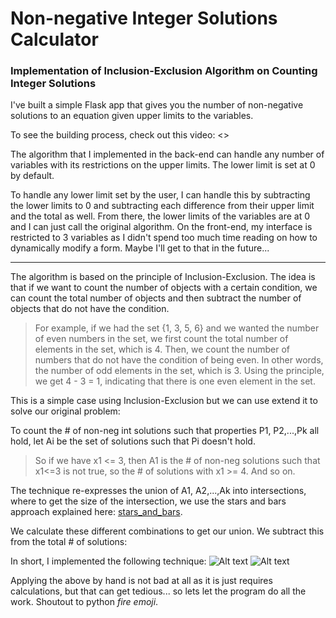 # Non-negative Integer Solutions Calculator
### Implementation of Inclusion-Exclusion Algorithm on Counting Integer Solutions

I've built a simple Flask app that gives you the number of non-negative solutions to an equation given upper limits to the variables.

To see the building process, check out this video: <>

The algorithm that I implemented in the back-end can handle any number of variables with its restrictions on the upper limits. The lower limit is set at 0 by default. 

To handle any lower limit set by the user, I can handle this by subtracting the lower limits to 0 and subtracting each difference from their upper limit and the total as well. From there, the lower limits of the variables are at 0 and I can just call the original algorithm. On the front-end, my interface is restricted to 3 variables as I didn't spend too much time reading on how to dynamically modify a form. Maybe I'll get to that in the future...
___
The algorithm is based on the principle of Inclusion-Exclusion. The idea is that if we want to count the number of objects with a certain condition, 
we can count the total number of objects and then subtract the number of objects that do not have the condition.

>For example, if we had the set {1, 3, 5, 6} and we wanted the number of even numbers in the set, we first count the total number of elements
in the set, which is 4. Then, we count the number of numbers that do not have the condition of being even. In other words, the number 
of odd elements in the set, which is 3. Using the principle, we get 4 - 3 = 1, indicating that there is one even element in the set.

This is a simple case using Inclusion-Exclusion but we can use extend it to solve our original problem:

To count the # of non-neg int solutions such that properties P1, P2,...,Pk all hold,
let Ai be the set of solutions such that Pi doesn't hold.

>So if we have x1 <= 3, then A1 is the # of non-neg solutions such that x1<=3 is not true, so the # of solutions with x1 >= 4. And so on.

The technique re-expresses the union of A1, A2,...,Ak into intersections, where to get the size of the intersection, we use
the stars and bars approach explained here: [stars_and_bars](https://en.wikipedia.org/wiki/Stars_and_bars_(combinatorics)).

We calculate these different combinations to get our union. We subtract this from the total # of solutions:

In short, I implemented the following technique:
![Alt text](https://i.imgur.com/KmK4nfz.png)
![Alt text](https://i.imgur.com/Lwn0IiR.png)

Applying the above by hand is not bad at all as it is just requires calculations, but that can get tedious... so lets let the program do all the work. Shoutout to python *fire emoji*.



